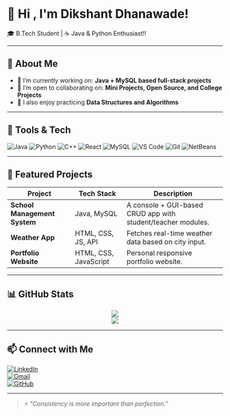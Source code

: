 # 👋 Hi , I'm Dikshant Dhanawade!

🎓 B.Tech Student |  ☕ Java & Python Enthusiast!!



---

## 🧩 About Me

- 🔭 I’m currently working on: **Java + MySQL based full-stack projects**
- 👯 I’m open to collaborating on: **Mini Projects, Open Source, and College Projects**
- 🧠 I also enjoy practicing **Data Structures and Algorithms**

---

## 🔧 Tools & Tech

![Java](https://img.shields.io/badge/Java-ED8B00?style=flat&logo=java&logoColor=white)
![Python](https://img.shields.io/badge/Python-3670A0?style=flat&logo=python&logoColor=white)
![C++](https://img.shields.io/badge/C++-00599C?style=flat&logo=cplusplus&logoColor=white)
![React](https://img.shields.io/badge/React-20232A?style=flat&logo=react&logoColor=61DAFB)
![MySQL](https://img.shields.io/badge/MySQL-4479A1?style=flat&logo=mysql&logoColor=white)
![VS Code](https://img.shields.io/badge/VS%20Code-007ACC?style=flat&logo=visual-studio-code&logoColor=white)
![Git](https://img.shields.io/badge/Git-F05032?style=flat&logo=git&logoColor=white)
![NetBeans](https://img.shields.io/badge/NetBeans-1B6AC6?style=flat&logo=apache-netbeans-ide&logoColor=white)

---

## 🚀 Featured Projects

| Project | Tech Stack | Description |
|--------|------------|-------------|
| **School Management System** | Java, MySQL | A console + GUI-based CRUD app with student/teacher modules. |
| **Weather App** | HTML, CSS, JS, API | Fetches real-time weather data based on city input. |
| **Portfolio Website** | HTML, CSS, JavaScript | Personal responsive portfolio website. |

---

## 📊 GitHub Stats

<p align="center">
  <img src="https://github-readme-stats.vercel.app/api?username=23UAM028&show_icons=true&theme=gruvbox" />
  <br />
  <img src="https://github-readme-streak-stats.herokuapp.com?user=23UAM028&theme=gruvbox" />
</p>

---

## 📫 Connect with Me

[![LinkedIn](https://img.shields.io/badge/LinkedIn-blue?style=flat&logo=linkedin&logoColor=white)](https://linkedin.com/in/dikshantdhanawade)  
[![Gmail](https://img.shields.io/badge/Gmail-red?style=flat&logo=gmail&logoColor=white)](mailto:dikshant.dhanawade@example.com)  
[![GitHub](https://img.shields.io/badge/GitHub-black?style=flat&logo=github&logoColor=white)](https://github.com/dikshantdhanawade)

---

> ⚡ *"Consistency is more important than perfection."*
